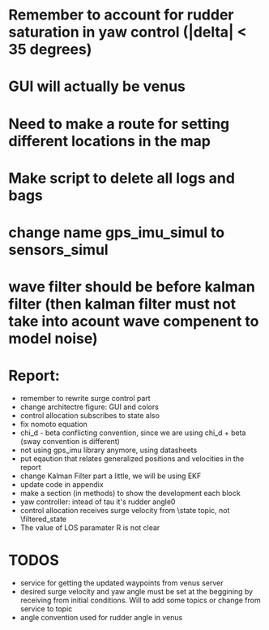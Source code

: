 # Remember to account for rudder saturation in yaw control (|delta| < 35 degrees)
# GUI will actually be venus
# Need to make a route for setting different locations in the map
# Make script to delete all logs and bags
# change name gps_imu_simul to sensors_simul

# wave filter should be before kalman filter (then kalman filter must not take into acount wave compenent to model noise)

# Report:      
- remember to rewrite surge control part
- change architectre figure: GUI and colors 
- control allocation subscribes to state also
- fix nomoto equation
- chi_d - beta conflicting convention, since we are using chi_d + beta (sway  convention is different)
- not using gps_imu library anymore, using datasheets
- put eqaution that relates generalized positions and velocities in the report
- change Kalman Filter part a little, we will be using EKF
- update code in appendix
- make a section (in methods) to show the development each block
- yaw controller: intead of tau it's rudder angle0
- control allocation receives surge velocity from \state topic, not \filtered_state
- The value of LOS paramater R is not clear
  
# TODOS
- service for getting the updated waypoints from venus server
- desired surge velocity and yaw angle must be set at the beggining by receiving from initial conditions. Will to add some topics or change from service to topic
- angle convention used for rudder angle in venus